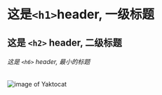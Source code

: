 # 这是`<h1>`header, 一级标题

## 这是 `<h2>` header, 二级标题

###### 这是 `<h6>` header, 最小的标题
![image of Yaktocat](https://octodex.github.com/images/yaktocat.png)

